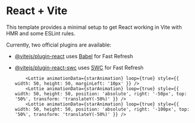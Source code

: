 # React + Vite

This template provides a minimal setup to get React working in Vite with HMR and some ESLint rules.

Currently, two official plugins are available:

- [@vitejs/plugin-react](https://github.com/vitejs/vite-plugin-react/blob/main/packages/plugin-react/README.md) uses [Babel](https://babeljs.io/) for Fast Refresh
- [@vitejs/plugin-react-swc](https://github.com/vitejs/vite-plugin-react-swc) uses [SWC](https://swc.rs/) for Fast Refresh




          <Lottie animationData={starAnimation} loop={true} style={{ width: 50, height: 50, marginLeft: '10px' }} />
          <Lottie animationData={starAnimation} loop={true} style={{ width: 50, height: 50, position: 'absolute', right: '-50px', top: '50%', transform: 'translateY(-50%)' }} /> 
          <Lottie animationData={starAnimation} loop={true} style={{ width: 50, height: 50, position: 'absolute', right: '-100px', top: '50%', transform: 'translateY(-50%)' }} /> 
        
